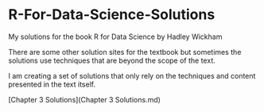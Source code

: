 # R-For-Data-Science-Solutions

My solutions for the book R for Data Science by Hadley Wickham  

There are some other solution sites for the textbook but sometimes the solutions use techniques that are beyond the scope of the text.

I am creating a set of solutions that only rely on the techniques and content presented in the text itself.  

[Chapter 3 Solutions](Chapter 3 Solutions.md)
